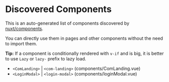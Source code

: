 # Discovered Components

This is an auto-generated list of components discovered by [nuxt/components](https://github.com/nuxt/components).

You can directly use them in pages and other components without the need to import them.

**Tip:** If a component is conditionally rendered with `v-if` and is big, it is better to use `Lazy` or `lazy-` prefix to lazy load.

- `<ComLanding>` | `<com-landing>` (components/ComLanding.vue)
- `<LoginModal>` | `<login-modal>` (components/loginModal.vue)
